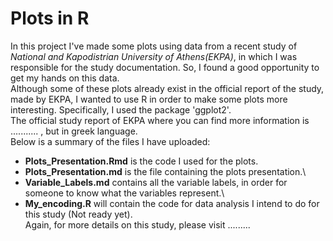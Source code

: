 # **Plots in R**
In this project I've made some plots using data from a recent study of *National and Kapodistrian University of Athens(EKPA)*, in which I was responsible for the study documentation. So, I found a good opportunity to get my hands on this data.\
Although some of these plots already exist in the official report of the study, made by EKPA, I wanted to use R in order to make some plots more interesting. Specifically, I used the package 'ggplot2'.\
The official study report of EKPA where you can find more information is ........... , but in greek language.\
Below is a summary of the files I have uploaded:
- **Plots_Presentation.Rmd** is the code I used for the plots. 
- **Plots_Presentation.md** is the file containing the plots presentation.\
- **Variable_Labels.md** contains all the variable labels, in order for someone to know what the variables represent.\
- **My_encoding.R** will contain the code for data analysis I intend to do for this study (Not ready yet).\
Again, for more details on this study, please visit .........
